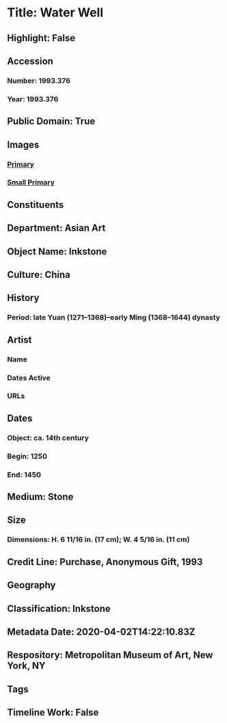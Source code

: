 # Title: Water Well
## Highlight: False
## Accession
### Number: 1993.376
### Year: 1993.376
## Public Domain: True
## Images
### [Primary](https://images.metmuseum.org/CRDImages/as/original/1993_376_O1.jpg)
### [Small Primary](https://images.metmuseum.org/CRDImages/as/web-large/1993_376_O1.jpg)
## Constituents
## Department: Asian Art
## Object Name: Inkstone
## Culture: China
## History
### Period: late Yuan (1271–1368)–early Ming (1368–1644) dynasty
## Artist
### Name
### Dates Active
### URLs
## Dates
### Object: ca. 14th century
### Begin: 1250
### End: 1450
## Medium: Stone
## Size
### Dimensions: H. 6 11/16 in. (17 cm); W. 4 5/16 in. (11 cm)
## Credit Line: Purchase, Anonymous Gift, 1993
## Geography
## Classification: Inkstone
## Metadata Date: 2020-04-02T14:22:10.83Z
## Respository: Metropolitan Museum of Art, New York, NY
## Tags
## Timeline Work: False